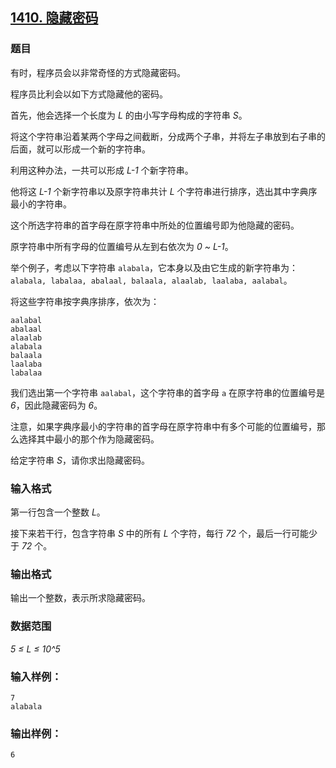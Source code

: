 ## [1410. 隐藏密码](https://www.acwing.com/problem/content/1412/)

### 题目

有时，程序员会以非常奇怪的方式隐藏密码。

程序员比利会以如下方式隐藏他的密码。

首先，他会选择一个长度为 *L* 的由小写字母构成的字符串 *S*。

将这个字符串沿着某两个字母之间截断，分成两个子串，并将左子串放到右子串的后面，就可以形成一个新的字符串。

利用这种办法，一共可以形成 *L-1* 个新字符串。

他将这 *L-1* 个新字符串以及原字符串共计 *L* 个字符串进行排序，选出其中字典序最小的字符串。

这个所选字符串的首字母在原字符串中所处的位置编号即为他隐藏的密码。

原字符串中所有字母的位置编号从左到右依次为 *0 ~ L-1*。

举个例子，考虑以下字符串 `alabala`，它本身以及由它生成的新字符串为： `alabala, labalaa, abalaal, balaala, alaalab, laalaba, aalabal`。

将这些字符串按字典序排序，依次为：

```
aalabal
abalaal
alaalab
alabala
balaala
laalaba
labalaa
```

我们选出第一个字符串 `aalabal`，这个字符串的首字母 `a` 在原字符串的位置编号是 *6*，因此隐藏密码为 *6*。

注意，如果字典序最小的字符串的首字母在原字符串中有多个可能的位置编号，那么选择其中最小的那个作为隐藏密码。

给定字符串 *S*，请你求出隐藏密码。

### 输入格式

第一行包含一个整数 *L*。

接下来若干行，包含字符串 *S* 中的所有 *L* 个字符，每行 *72* 个，最后一行可能少于 *72* 个。

### 输出格式

输出一个整数，表示所求隐藏密码。

### 数据范围

*5 ≤ L ≤ 10^5*

### 输入样例：

```
7
alabala
```

### 输出样例：

```
6
```
